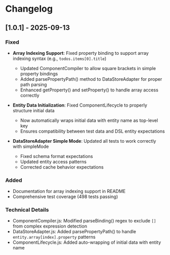 # Changelog

## [1.0.1] - 2025-09-13

### Fixed
- **Array Indexing Support**: Fixed property binding to support array indexing syntax (e.g., `todos.items[0].title`)
  - Updated ComponentCompiler to allow square brackets in simple property bindings
  - Added parsePropertyPath() method to DataStoreAdapter for proper path parsing
  - Enhanced getProperty() and setProperty() to handle array access correctly

- **Entity Data Initialization**: Fixed ComponentLifecycle to properly structure initial data
  - Now automatically wraps initial data with entity name as top-level key
  - Ensures compatibility between test data and DSL entity expectations

- **DataStoreAdapter Simple Mode**: Updated all tests to work correctly with simpleMode
  - Fixed schema format expectations
  - Updated entity access patterns
  - Corrected cache behavior expectations

### Added
- Documentation for array indexing support in README
- Comprehensive test coverage (498 tests passing)

### Technical Details
- ComponentCompiler.js: Modified parseBinding() regex to exclude `[]` from complex expression detection
- DataStoreAdapter.js: Added parsePropertyPath() to handle `entity.array[index].property` patterns
- ComponentLifecycle.js: Added auto-wrapping of initial data with entity name